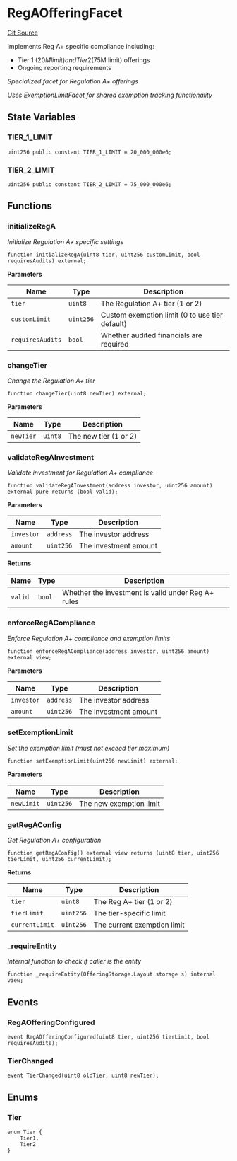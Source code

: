 # RegAOfferingFacet
[Git Source](https://github.com/capsign/protocol/blob/dfa6820124c5610a6bfa06329447dbae7c24bc0a/src/Offerings/offering/facets/RegAOfferingFacet.sol)

Implements Reg A+ specific compliance including:
- Tier 1 ($20M limit) and Tier 2 ($75M limit) offerings
- Ongoing reporting requirements

*Specialized facet for Regulation A+ offerings*

*Uses ExemptionLimitFacet for shared exemption tracking functionality*


## State Variables
### TIER_1_LIMIT

```solidity
uint256 public constant TIER_1_LIMIT = 20_000_000e6;
```


### TIER_2_LIMIT

```solidity
uint256 public constant TIER_2_LIMIT = 75_000_000e6;
```


## Functions
### initializeRegA

*Initialize Regulation A+ specific settings*


```solidity
function initializeRegA(uint8 tier, uint256 customLimit, bool requiresAudits) external;
```
**Parameters**

|Name|Type|Description|
|----|----|-----------|
|`tier`|`uint8`|The Regulation A+ tier (1 or 2)|
|`customLimit`|`uint256`|Custom exemption limit (0 to use tier default)|
|`requiresAudits`|`bool`|Whether audited financials are required|


### changeTier

*Change the Regulation A+ tier*


```solidity
function changeTier(uint8 newTier) external;
```
**Parameters**

|Name|Type|Description|
|----|----|-----------|
|`newTier`|`uint8`|The new tier (1 or 2)|


### validateRegAInvestment

*Validate investment for Regulation A+ compliance*


```solidity
function validateRegAInvestment(address investor, uint256 amount) external pure returns (bool valid);
```
**Parameters**

|Name|Type|Description|
|----|----|-----------|
|`investor`|`address`|The investor address|
|`amount`|`uint256`|The investment amount|

**Returns**

|Name|Type|Description|
|----|----|-----------|
|`valid`|`bool`|Whether the investment is valid under Reg A+ rules|


### enforceRegACompliance

*Enforce Regulation A+ compliance and exemption limits*


```solidity
function enforceRegACompliance(address investor, uint256 amount) external view;
```
**Parameters**

|Name|Type|Description|
|----|----|-----------|
|`investor`|`address`|The investor address|
|`amount`|`uint256`|The investment amount|


### setExemptionLimit

*Set the exemption limit (must not exceed tier maximum)*


```solidity
function setExemptionLimit(uint256 newLimit) external;
```
**Parameters**

|Name|Type|Description|
|----|----|-----------|
|`newLimit`|`uint256`|The new exemption limit|


### getRegAConfig

*Get Regulation A+ configuration*


```solidity
function getRegAConfig() external view returns (uint8 tier, uint256 tierLimit, uint256 currentLimit);
```
**Returns**

|Name|Type|Description|
|----|----|-----------|
|`tier`|`uint8`|The Reg A+ tier (1 or 2)|
|`tierLimit`|`uint256`|The tier-specific limit|
|`currentLimit`|`uint256`|The current exemption limit|


### _requireEntity

*Internal function to check if caller is the entity*


```solidity
function _requireEntity(OfferingStorage.Layout storage s) internal view;
```

## Events
### RegAOfferingConfigured

```solidity
event RegAOfferingConfigured(uint8 tier, uint256 tierLimit, bool requiresAudits);
```

### TierChanged

```solidity
event TierChanged(uint8 oldTier, uint8 newTier);
```

## Enums
### Tier

```solidity
enum Tier {
    Tier1,
    Tier2
}
```


